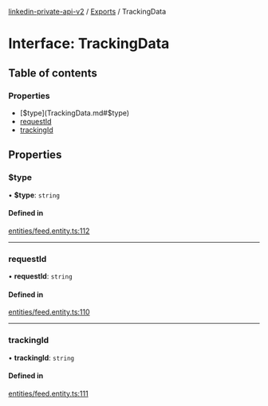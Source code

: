 [linkedin-private-api-v2](../README.md) / [Exports](../modules.md) / TrackingData

# Interface: TrackingData

## Table of contents

### Properties

- [$type](TrackingData.md#$type)
- [requestId](TrackingData.md#requestid)
- [trackingId](TrackingData.md#trackingid)

## Properties

### $type

• **$type**: `string`

#### Defined in

[entities/feed.entity.ts:112](https://github.com/akash-gupt/linkedin-private-api/blob/d170d2d/src/entities/feed.entity.ts#L112)

___

### requestId

• **requestId**: `string`

#### Defined in

[entities/feed.entity.ts:110](https://github.com/akash-gupt/linkedin-private-api/blob/d170d2d/src/entities/feed.entity.ts#L110)

___

### trackingId

• **trackingId**: `string`

#### Defined in

[entities/feed.entity.ts:111](https://github.com/akash-gupt/linkedin-private-api/blob/d170d2d/src/entities/feed.entity.ts#L111)
